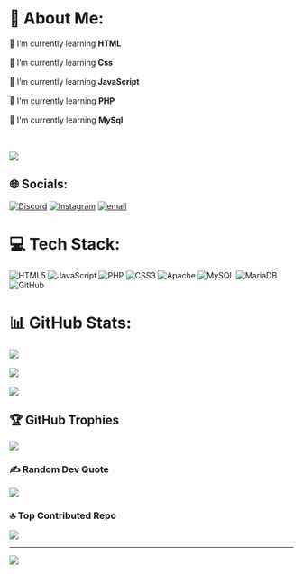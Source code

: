 # 💫 About Me:
🌱 I’m currently learning **HTML** <br><br>🌱 I’m currently learning **Css** <br><br>🌱 I’m currently learning **JavaScript** <br><br>🌱 I'm currently learning **PHP** <br><br>🌱 I'm currently learning **MySql** <br><br><br>

<img src="https://media1.tenor.com/m/UYQilGUINREAAAAC/kyouka-uzen-submit.gif" />


## 🌐 Socials:
[![Discord](https://img.shields.io/badge/Discord-%237289DA.svg?logo=discord&logoColor=white)](https://discord.gg/BagasHTML) [![Instagram](https://img.shields.io/badge/Instagram-%23E4405F.svg?logo=Instagram&logoColor=white)](https://instagram.com/bagas_tresnaa_) [![email](https://img.shields.io/badge/Email-D14836?logo=gmail&logoColor=white)](mailto:bagashtml369@gmail.com) 

# 💻 Tech Stack:
![HTML5](https://img.shields.io/badge/html5-%23E34F26.svg?style=for-the-badge&logo=html5&logoColor=white) ![JavaScript](https://img.shields.io/badge/javascript-%23323330.svg?style=for-the-badge&logo=javascript&logoColor=%23F7DF1E) ![PHP](https://img.shields.io/badge/php-%23777BB4.svg?style=for-the-badge&logo=php&logoColor=white) ![CSS3](https://img.shields.io/badge/css3-%231572B6.svg?style=for-the-badge&logo=css3&logoColor=white) ![Apache](https://img.shields.io/badge/apache-%23D42029.svg?style=for-the-badge&logo=apache&logoColor=white) ![MySQL](https://img.shields.io/badge/mysql-4479A1.svg?style=for-the-badge&logo=mysql&logoColor=white) ![MariaDB](https://img.shields.io/badge/MariaDB-003545?style=for-the-badge&logo=mariadb&logoColor=white) ![GitHub](https://img.shields.io/badge/github-%23121011.svg?style=for-the-badge&logo=github&logoColor=white)
# 📊 GitHub Stats:
![](https://github-readme-stats.vercel.app/api?username=BagasHtml&theme=monokai&hide_border=false&include_all_commits=true&count_private=false)<br/><br/>
![](https://nirzak-streak-stats.vercel.app/?user=BagasHtml&theme=monokai&hide_border=false)<br/><br/>
![](https://github-readme-stats.vercel.app/api/top-langs/?username=BagasHtml&theme=monokai&hide_border=false&include_all_commits=true&count_private=false&layout=compact)

## 🏆 GitHub Trophies
![](https://github-profile-trophy.vercel.app/?username=BagasHtml&theme=radical&no-frame=true&no-bg=false&margin-w=4)

### ✍️ Random Dev Quote
![](https://quotes-github-readme.vercel.app/api?type=horizontal&theme=radical)

### 🔝 Top Contributed Repo
![](https://github-contributor-stats.vercel.app/api?username=BagasHtml&limit=5&theme=dark&combine_all_yearly_contributions=true)

---
[![](https://visitcount.itsvg.in/api?id=BagasHtml&icon=8&color=11)](https://visitcount.itsvg.in)

<!-- Proudly created with GPRM ( https://gprm.itsvg.in ) -->
